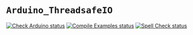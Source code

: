 `Arduino_ThreadsafeIO`
======================

[![Check Arduino status](https://github.com/arduino-libraries/Arduino_ThreadsafeIO/actions/workflows/check-arduino.yml/badge.svg)](https://github.com/arduino-libraries/Arduino_ThreadsafeIO/actions/workflows/check-arduino.yml)
[![Compile Examples status](https://github.com/arduino-libraries/Arduino_ThreadsafeIO/actions/workflows/compile-examples-private.yml/badge.svg)](https://github.com/arduino-libraries/Arduino_ThreadsafeIO/actions/workflows/compile-examples-private.yml)
[![Spell Check status](https://github.com/arduino-libraries/Arduino_ThreadsafeIO/actions/workflows/spell-check.yml/badge.svg)](https://github.com/arduino-libraries/Arduino_ThreadsafeIO/actions/workflows/spell-check.yml)
